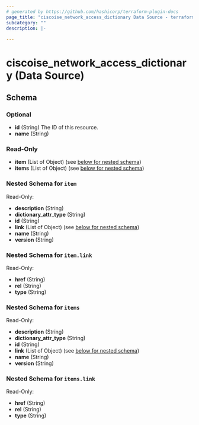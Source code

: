 ```yaml
---
# generated by https://github.com/hashicorp/terraform-plugin-docs
page_title: "ciscoise_network_access_dictionary Data Source - terraform-provider-ciscoise"
subcategory: ""
description: |-
  
---
```


# ciscoise_network_access_dictionary (Data Source)





<!-- schema generated by tfplugindocs -->
## Schema

### Optional

- **id** (String) The ID of this resource.
- **name** (String)

### Read-Only

- **item** (List of Object) (see [below for nested schema](#nestedatt--item))
- **items** (List of Object) (see [below for nested schema](#nestedatt--items))

<a id="nestedatt--item"></a>
### Nested Schema for `item`

Read-Only:

- **description** (String)
- **dictionary_attr_type** (String)
- **id** (String)
- **link** (List of Object) (see [below for nested schema](#nestedobjatt--item--link))
- **name** (String)
- **version** (String)

<a id="nestedobjatt--item--link"></a>
### Nested Schema for `item.link`

Read-Only:

- **href** (String)
- **rel** (String)
- **type** (String)



<a id="nestedatt--items"></a>
### Nested Schema for `items`

Read-Only:

- **description** (String)
- **dictionary_attr_type** (String)
- **id** (String)
- **link** (List of Object) (see [below for nested schema](#nestedobjatt--items--link))
- **name** (String)
- **version** (String)

<a id="nestedobjatt--items--link"></a>
### Nested Schema for `items.link`

Read-Only:

- **href** (String)
- **rel** (String)
- **type** (String)


